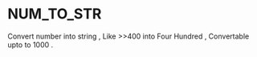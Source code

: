 # NUM_TO_STR
 Convert number into string ,
 Like >>400 into Four Hundred ,
 Convertable upto to 1000 . 

